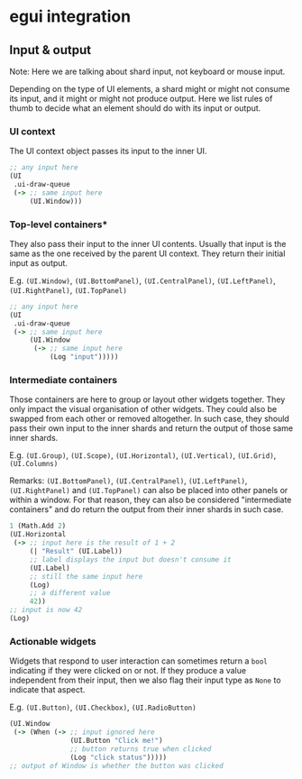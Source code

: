 # egui integration

## Input & output

Note: Here we are talking about shard input, not keyboard or mouse input.

Depending on the type of UI elements, a shard might or might not consume its input, and it might or might not produce output.
Here we list rules of thumb to decide what an element should do with its input or output.

### UI context

The UI context object passes its input to the inner UI.

```clj
;; any input here
(UI
 .ui-draw-queue
 (-> ;; same input here
     (UI.Window)))
```

### Top-level containers*

They also pass their input to the inner UI contents. Usually that input is the same as the one received by the parent UI context.
They return their initial input as output.

E.g. `(UI.Window)`, `(UI.BottomPanel)`, `(UI.CentralPanel)`, `(UI.LeftPanel)`, `(UI.RightPanel)`, `(UI.TopPanel)`

```clj
;; any input here
(UI
 .ui-draw-queue
 (-> ;; same input here
     (UI.Window
      (-> ;; same input here
          (Log "input")))))
```

### Intermediate containers

Those containers are here to group or layout other widgets together. They only impact the visual organisation of other widgets. They could also be swapped from each other or removed altogether. In such case, they should pass their own input to the inner shards and return the output of those same inner shards.

E.g. `(UI.Group)`, `(UI.Scope)`, `(UI.Horizontal)`, `(UI.Vertical)`, `(UI.Grid)`, `(UI.Columns)`

Remarks: `(UI.BottomPanel)`, `(UI.CentralPanel)`, `(UI.LeftPanel)`, `(UI.RightPanel)` and `(UI.TopPanel)` can also be placed into other panels or within a window. For that reason, they can also be considered "intermediate containers" and do return the output from their inner shards in such case.

```clj
1 (Math.Add 2)
(UI.Horizontal
 (-> ;; input here is the result of 1 + 2
     (| "Result" (UI.Label))
     ;; label displays the input but doesn't consume it
     (UI.Label)
     ;; still the same input here
     (Log)
     ;; a different value
     42))
;; input is now 42
(Log)
```

### Actionable widgets

Widgets that respond to user interaction can sometimes return a `bool` indicating if they were clicked on or not. If they produce a value independent from their input, then we also flag their input type as `None` to indicate that aspect.

E.g. `(UI.Button)`, `(UI.Checkbox)`, `(UI.RadioButton)`

```clj
(UI.Window
 (-> (When (-> ;; input ignored here
               (UI.Button "Click me!")
               ;; button returns true when clicked
               (Log "click status")))))
;; output of Window is whether the button was clicked
```

